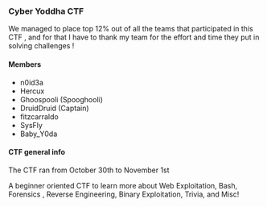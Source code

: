 ###  Cyber  Yoddha  CTF 

We managed to place top 12% out of all the teams that participated in this CTF , and for that
I have to thank my team for the effort and time they put in solving challenges !





   ####   Members

  - n0id3a 
  - Hercux  
  - Ghoospooli (Spooghooli)
  - DruidDruid (Captain)
  - fitzcarraldo  
  - SysFly 
  - Baby_Y0da 
  
  
  
  
  
  ####  CTF general info 

The CTF ran from October 30th to November 1st

A beginner oriented CTF to learn more about Web Exploitation, Bash, Forensics ,
Reverse Engineering, Binary Exploitation, Trivia, and Misc!

